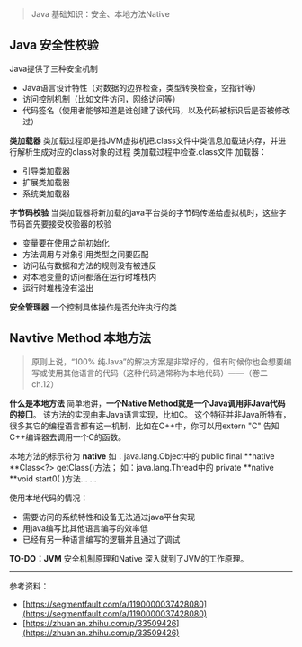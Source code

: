 > Java 基础知识：安全、本地方法Native

## Java 安全性校验
Java提供了三种安全机制

- Java语言设计特性（对数据的边界检查，类型转换检查，空指针等）
- 访问控制机制（比如文件访问，网络访问等）
- 代码签名（使用者能够知道是谁创建了该代码，以及代码被标识后是否被修改过）



**类加载器**
类加载过程即是指JVM虚拟机把.class文件中类信息加载进内存，并进行解析生成对应的class对象的过程
类加载过程中检查.class文件
加载器：

- 引导类加载器
- 扩展类加载器
- 系统类加载器

**字节码校验**
当类加载器将新加载的java平台类的字节码传递给虚拟机时，这些字节码首先要接受校验器的校验

- 变量要在使用之前初始化
- 方法调用与对象引用类型之间要匹配
- 访问私有数据和方法的规则没有被违反
- 对本地变量的访问都落在运行时堆栈内
- 运行时堆栈没有溢出

**安全管理器**
一个控制具体操作是否允许执行的类
## Navtive Method 本地方法
> 原则上说，“100% 纯Java”的解决方案是非常好的，但有时候你也会想要编写或使用其他语言的代码（这种代码通常称为本地代码）——（卷二 ch.12）

**什么是本地方法**
简单地讲，**一个Native Method就是一个Java调用非Java代码的接囗**。
该方法的实现由非Java语言实现，比如C。
这个特征并非Java所特有，很多其它的编程语言都有这一机制，比如在C++中，你可以用extern "C" 告知C++编译器去调用一个C的函数。

本地方法的标示符为 **native**
如：java.lang.Object中的 public final **native **Class<?> getClass()方法；
如：java.lang.Thread中的 private **native **void start0( )方法... ...

使用本地代码的情况：

- 需要访问的系统特性和设备无法通过java平台实现
- 用java编写比其他语言编写的效率低
- 已经有另一种语言编写的逻辑并且通过了调试

**TO-DO：JVM**
安全机制原理和Native 深入就到了JVM的工作原理。

---

参考资料：

- [https://segmentfault.com/a/1190000037428080](https://segmentfault.com/a/1190000037428080)
- [https://zhuanlan.zhihu.com/p/33509426](https://zhuanlan.zhihu.com/p/33509426)
